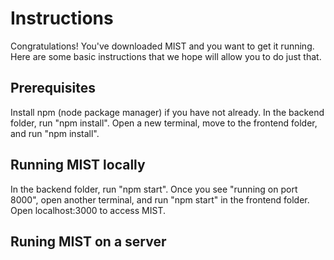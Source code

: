 Instructions
============

Congratulations!  You've downloaded MIST and you want to get it running.
Here are some basic instructions that we hope will allow you to do just
that.

Prerequisites
-------------
Install npm (node package manager) if you have not already.
In the backend folder, run "npm install".
Open a new terminal, move to the frontend folder, 
and run "npm install".

Running MIST locally
--------------------
In the backend folder, run "npm start".
Once you see "running on port 8000", open another terminal, and
run "npm start" in the frontend folder.
Open localhost:3000 to access MIST.

Runing MIST on a server
-----------------------


